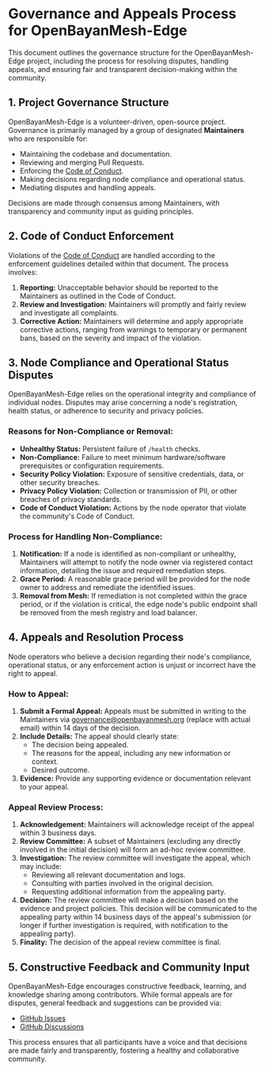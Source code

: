 # Governance and Appeals Process for OpenBayanMesh-Edge

This document outlines the governance structure for the OpenBayanMesh-Edge project, including the process for resolving disputes, handling appeals, and ensuring fair and transparent decision-making within the community.

## 1. Project Governance Structure

OpenBayanMesh-Edge is a volunteer-driven, open-source project. Governance is primarily managed by a group of designated **Maintainers** who are responsible for:

-   Maintaining the codebase and documentation.
-   Reviewing and merging Pull Requests.
-   Enforcing the [Code of Conduct](CODE_OF_CONDUCT.md).
-   Making decisions regarding node compliance and operational status.
-   Mediating disputes and handling appeals.

Decisions are made through consensus among Maintainers, with transparency and community input as guiding principles.

## 2. Code of Conduct Enforcement

Violations of the [Code of Conduct](CODE_OF_CONDUCT.md) are handled according to the enforcement guidelines detailed within that document. The process involves:

1.  **Reporting:** Unacceptable behavior should be reported to the Maintainers as outlined in the Code of Conduct.
2.  **Review and Investigation:** Maintainers will promptly and fairly review and investigate all complaints.
3.  **Corrective Action:** Maintainers will determine and apply appropriate corrective actions, ranging from warnings to temporary or permanent bans, based on the severity and impact of the violation.

## 3. Node Compliance and Operational Status Disputes

OpenBayanMesh-Edge relies on the operational integrity and compliance of individual nodes. Disputes may arise concerning a node's registration, health status, or adherence to security and privacy policies.

### Reasons for Non-Compliance or Removal:

-   **Unhealthy Status:** Persistent failure of `/health` checks.
-   **Non-Compliance:** Failure to meet minimum hardware/software prerequisites or configuration requirements.
-   **Security Policy Violation:** Exposure of sensitive credentials, data, or other security breaches.
-   **Privacy Policy Violation:** Collection or transmission of PII, or other breaches of privacy standards.
-   **Code of Conduct Violation:** Actions by the node operator that violate the community's Code of Conduct.

### Process for Handling Non-Compliance:

1.  **Notification:** If a node is identified as non-compliant or unhealthy, Maintainers will attempt to notify the node owner via registered contact information, detailing the issue and required remediation steps.
2.  **Grace Period:** A reasonable grace period will be provided for the node owner to address and remediate the identified issues.
3.  **Removal from Mesh:** If remediation is not completed within the grace period, or if the violation is critical, the edge node's public endpoint shall be removed from the mesh registry and load balancer.

## 4. Appeals and Resolution Process

Node operators who believe a decision regarding their node's compliance, operational status, or any enforcement action is unjust or incorrect have the right to appeal.

### How to Appeal:

1.  **Submit a Formal Appeal:** Appeals must be submitted in writing to the Maintainers via [governance@openbayanmesh.org](mailto:governance@openbayanmesh.org) (replace with actual email) within 14 days of the decision.
2.  **Include Details:** The appeal should clearly state:
    -   The decision being appealed.
    -   The reasons for the appeal, including any new information or context.
    -   Desired outcome.
3.  **Evidence:** Provide any supporting evidence or documentation relevant to your appeal.

### Appeal Review Process:

1.  **Acknowledgement:** Maintainers will acknowledge receipt of the appeal within 3 business days.
2.  **Review Committee:** A subset of Maintainers (excluding any directly involved in the initial decision) will form an ad-hoc review committee.
3.  **Investigation:** The review committee will investigate the appeal, which may include:
    -   Reviewing all relevant documentation and logs.
    -   Consulting with parties involved in the original decision.
    -   Requesting additional information from the appealing party.
4.  **Decision:** The review committee will make a decision based on the evidence and project policies. This decision will be communicated to the appealing party within 14 business days of the appeal's submission (or longer if further investigation is required, with notification to the appealing party).
5.  **Finality:** The decision of the appeal review committee is final.

## 5. Constructive Feedback and Community Input

OpenBayanMesh-Edge encourages constructive feedback, learning, and knowledge sharing among contributors. While formal appeals are for disputes, general feedback and suggestions can be provided via:

-   [GitHub Issues](https://github.com/your-org/OpenBayanMesh-Edge/issues)
-   [GitHub Discussions](https://github.com/your-org/OpenBayanMesh-Edge/discussions)

This process ensures that all participants have a voice and that decisions are made fairly and transparently, fostering a healthy and collaborative community.
